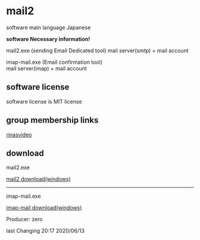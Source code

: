 # mail2 

software main language Japanese 

**software Necessary information!**

mail2.exe (sending Email Dedicated tool)
mail server(smtp) + mail account

imap-mail.exe (Email confirmation tool)  
mail server(imap) + mail account

## software license

software license is MIT license

## group membership links
 
[rinasvideo](https://rinasvideo.web.fc2.com/)

## download

mail2.exe

[mail2 download(windows)](./release/mail2.exe)

___

imap-mail.exe

[imap-mail download(windows)](./release/imap-mail.exe)

Producer: zero

last Changing 20:17 2020/06/13
